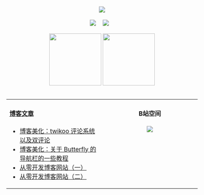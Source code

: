 <!-- 动态打字效果 -->
<h1 align="center">
  <a href="https://lwtxiaoyao.top/">
    <img src="https://readme-typing-svg.herokuapp.com?color=%2336BCF7&lines=&nbsp;&nbsp;&nbsp;&nbsp;&nbsp;&nbsp;今日事，今日毕！">
  </a>
</h1>

<!-- 个人资料徽标 -->
<div align="center">
  <a href="https://lwtxiaoyao.top/"><img src="https://img.shields.io/badge/website-个人博客-blue?style=flat&logo=hexo"></a>&emsp;
  <a href="https://space.bilibili.com/381745966"><img src="https://img.shields.io/badge/B站空间-bilibili-ff69b4?style=flat&logo=bilibili"></a>&emsp;
</div>
<br>

<!-- GitHub数据统计 -->
<div align="center">
  <img height="137px" src="https://github-readme-stats.vercel.app/api?username=MengNianxiaoyao&hide_title=true&hide_border=true&show_icons=trueline_height=21&text_color=000&icon_color=000&bg_color=0,ea6161,ffc64d,fffc4d,52fa5a&theme=graywhite" />
  <img height="137px" src="https://github-readme-stats.vercel.app/api/top-langs/?username=MengNianxiaoyao&hide_title=true&hide_border=true&layout=compact&langs_count=6&text_color=000&icon_color=fff&bg_color=0,52fa5a,4dfcff,c64dff&theme=graywhite" />
</div>
<br>

<table align="center">
  
<td valign="top" width="50%">
  
#### <a href="https://lwtxiaoyao.top/" target="_blank">博客文章</a>
  
<!-- START_SECTION:blog -->
* <a href='https://www.lwtxiaoyao.top/posts/102892f2.html' target='_blank'>博客美化：twikoo 评论系统以及双评论</a>
* <a href='https://www.lwtxiaoyao.top/posts/3798f66d.html' target='_blank'>博客美化：关于 Butterfly 的导航栏的一些教程</a>
* <a href='https://www.lwtxiaoyao.top/posts/249468c2.html' target='_blank'>从零开发博客网站（一）</a>
* <a href='https://www.lwtxiaoyao.top/posts/1482841a.html' target='_blank'>从零开发博客网站（二）</a>
<!-- END_SECTION:blog -->
</td>
<td valign="top" width="50%">
  <!-- BiliBili数据 -->
<div align="center">
  
#### B站空间
  <a href="https://space.bilibili.com/372204786"><img src="https://stats.justsong.cn/api/bilibili/?id=381745966"/></a>
</div>
</td> 
</table>
